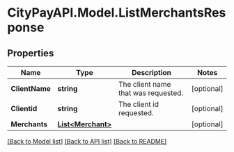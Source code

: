 # CityPayAPI.Model.ListMerchantsResponse
## Properties

Name | Type | Description | Notes
------------ | ------------- | ------------- | -------------
**ClientName** | **string** | The client name that was requested. | [optional] 
**Clientid** | **string** | The client id requested. | [optional] 
**Merchants** | [**List&lt;Merchant&gt;**](Merchant.md) |  | [optional] 

[[Back to Model list]](../README.md#documentation-for-models) [[Back to API list]](../README.md#documentation-for-api-endpoints) [[Back to README]](../README.md)

